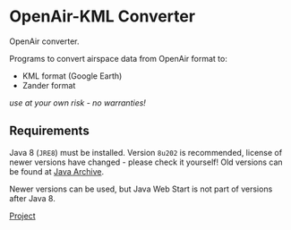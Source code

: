 # OpenAir-KML Converter

OpenAir converter.

Programs to convert airspace data from OpenAir format to:

- KML format (Google Earth)
- Zander format



*use at your own risk - no warranties!*



## Requirements

Java 8 (`JRE8`) must be installed. Version `8u202` is recommended, license of newer versions have changed - please check it yourself! Old versions can be found at [Java Archive](https://www.oracle.com/java/technologies/javase/javase8-archive-downloads.html).

Newer versions can be used, but Java Web Start is not part of versions after Java 8.



[Project](https://github.com/fg-k/KML)

